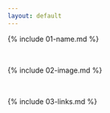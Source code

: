 ```yaml
---
layout: default
---
```


{% include 01-name.md %}

<br>

{% include 02-image.md %}
     
<br>

{% include 03-links.md %}

